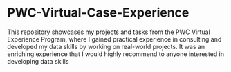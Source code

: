 # PWC-Virtual-Case-Experience
This repository showcases my projects and tasks from the PWC Virtual Experience Program, where I gained practical experience in consulting and developed my data skills by working on real-world projects. It was an enriching experience that I would highly recommend to anyone interested in developing data skills
